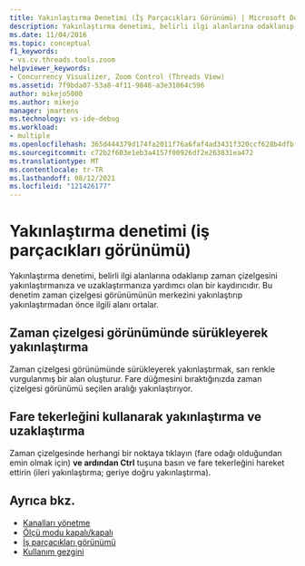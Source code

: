 ```yaml
---
title: Yakınlaştırma Denetimi (İş Parçacıkları Görünümü) | Microsoft Docs
description: Yakınlaştırma denetimi, belirli ilgi alanlarına odaklanıp zaman çizelgesini yakınlaştırmanıza ve uzaklaştırmanıza yardımcı olan bir kaydırıcıdır.
ms.date: 11/04/2016
ms.topic: conceptual
f1_keywords:
- vs.cv.threads.tools.zoom
helpviewer_keywords:
- Concurrency Visualizer, Zoom Control (Threads View)
ms.assetid: 7f9bda07-53a8-4f11-9846-a3e31064c596
author: mikejo5000
ms.author: mikejo
manager: jmartens
ms.technology: vs-ide-debug
ms.workload:
- multiple
ms.openlocfilehash: 365d444379d174fa2011f76a6faf4ad3431f320ccf628b4dfbf39b0f0a6ebd73
ms.sourcegitcommit: c72b2f603e1eb3a4157f00926df2e263831ea472
ms.translationtype: MT
ms.contentlocale: tr-TR
ms.lasthandoff: 08/12/2021
ms.locfileid: "121426177"
---
```

# <a name="zoom-control-threads-view"></a>Yakınlaştırma denetimi (iş parçacıkları görünümü)
Yakınlaştırma denetimi, belirli ilgi alanlarına odaklanıp zaman çizelgesini yakınlaştırmanıza ve uzaklaştırmanıza yardımcı olan bir kaydırıcıdır. Bu denetim zaman çizelgesi görünümünün merkezini yakınlaştırıp yakınlaştırmadan önce ilgili alanı ortalar.

## <a name="zoom-in-by-dragging-in-the-timeline-view"></a>Zaman çizelgesi görünümünde sürükleyerek yakınlaştırma
 Zaman çizelgesi görünümünde sürükleyerek yakınlaştırmak, sarı renkle vurgulanmış bir alan oluşturur. Fare düğmesini bıraktığınızda zaman çizelgesi görünümü seçilen aralığı yakınlaştırıyor.

## <a name="zoom-in-and-out-by-using-the-mouse-wheel"></a>Fare tekerleğini kullanarak yakınlaştırma ve uzaklaştırma
 Zaman çizelgesinde herhangi bir noktaya tıklayın (fare odağı olduğundan emin olmak için) **ve ardından Ctrl** tuşuna basın ve fare tekerleğini hareket ettirin (ileri yakınlaştırma; geriye doğru yakınlaştırma).

## <a name="see-also"></a>Ayrıca bkz.
- [Kanalları yönetme](../profiling/manage-channels.md)
- [Ölçü modu kapalı/kapalı](../profiling/measure-mode-on-off.md)
- [İş parçacıkları görünümü](../profiling/threads-view-parallel-performance.md)
- [Kullanım gezgini](../profiling/utilization-navigator.md)